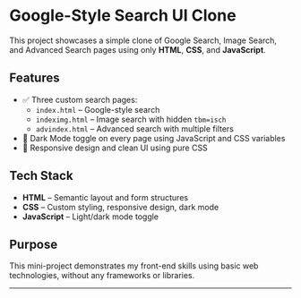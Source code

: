 # Google-Style Search UI Clone

This project showcases a simple clone of Google Search, Image Search, and Advanced Search pages using only **HTML**, **CSS**, and **JavaScript**.

## Features
- ✅ Three custom search pages:
  - `index.html` – Google-style search
  - `indeximg.html` – Image search with hidden `tbm=isch`
  - `advindex.html` – Advanced search with multiple filters
- 🌙 Dark Mode toggle on every page using JavaScript and CSS variables
- 📱 Responsive design and clean UI using pure CSS

## Tech Stack
- **HTML** – Semantic layout and form structures
- **CSS** – Custom styling, responsive design, dark mode
- **JavaScript** – Light/dark mode toggle

## Purpose
This mini-project demonstrates my front-end skills using basic web technologies, without any frameworks or libraries.

---
